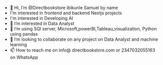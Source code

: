 - 👋 Hi, I’m @Directbookstore ibikunle Samuel by name
- I'm interested in frontend and backend Nextjs projects
- I'm interested in Developing AI
- 👀 I’m interested in Data Analyst 
- 🌱 I’m using SQl server, Microsoft,powerBI,Tableau_visualization, Python using pandas 
- 💞️ I’m looking to collaborate on any project on Data Analyst and machine learning 
- 📫 How to reach me on info@ directbookstore.com or 2347032055163 on WhatsApp 

<!---
Directbookstore/Directbookstore is a ✨ special ✨ repository because its `README.md` (this file) appears on your GitHub profile.
You can click the Preview link to take a look at your changes.
--->
